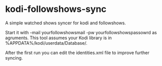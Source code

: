 kodi-followshows-sync
=====================

A simple watched shows syncer for kodi and followshows.

Start it with -mail yourfollowshowsmail -pw yourfollowshowspassowrd as agruments. This tool assumes your Kodi library is in %APPDATA%/kodi/userdata/Database/. 

After the first run you can edit the identities.xml file to improve further syncing.
